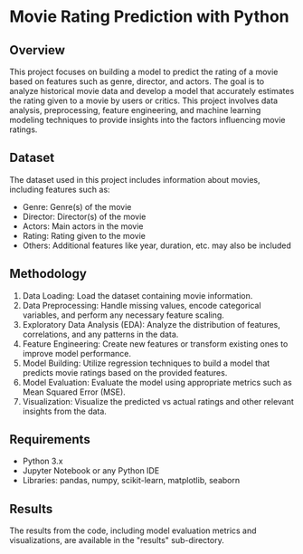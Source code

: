 # Movie Rating Prediction with Python

## Overview
This project focuses on building a model to predict the rating of a movie based on features such as genre, director, and actors. The goal is to analyze historical movie data and develop a model that accurately estimates the rating given to a movie by users or critics. This project involves data analysis, preprocessing, feature engineering, and machine learning modeling techniques to provide insights into the factors influencing movie ratings.

## Dataset
The dataset used in this project includes information about movies, including features such as:
- Genre: Genre(s) of the movie
- Director: Director(s) of the movie
- Actors: Main actors in the movie
- Rating: Rating given to the movie
- Others: Additional features like year, duration, etc. may also be included

## Methodology
1. Data Loading: Load the dataset containing movie information.
2. Data Preprocessing: Handle missing values, encode categorical variables, and perform any necessary feature scaling.
3. Exploratory Data Analysis (EDA): Analyze the distribution of features, correlations, and any patterns in the data.
4. Feature Engineering: Create new features or transform existing ones to improve model performance.
5. Model Building: Utilize regression techniques to build a model that predicts movie ratings based on the provided features.
6. Model Evaluation: Evaluate the model using appropriate metrics such as Mean Squared Error (MSE).
7. Visualization: Visualize the predicted vs actual ratings and other relevant insights from the data.

## Requirements
- Python 3.x
- Jupyter Notebook or any Python IDE
- Libraries: pandas, numpy, scikit-learn, matplotlib, seaborn

## Results
The results from the code, including model evaluation metrics and visualizations, are available in the "results" sub-directory.
